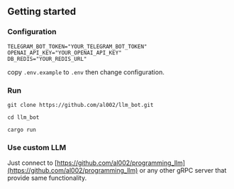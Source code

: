 ## Getting started

### Configuration

```
TELEGRAM_BOT_TOKEN="YOUR_TELEGRAM_BOT_TOKEN"
OPENAI_API_KEY="YOUR_OPENAI_API_KEY"
DB_REDIS="YOUR_REDIS_URL"
```

copy `.env.example` to `.env` then change configuration.

### Run
```shell
git clone https://github.com/al002/llm_bot.git

cd llm_bot

cargo run
```

### Use custom LLM
Just connect to [https://github.com/al002/programming_llm](https://github.com/al002/programming_llm) or any other gRPC server that provide same functionality.
